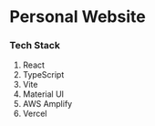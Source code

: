# Personal Website

### Tech Stack

1. React
2. TypeScript
3. Vite
4. Material UI
5. AWS Amplify
6. Vercel

